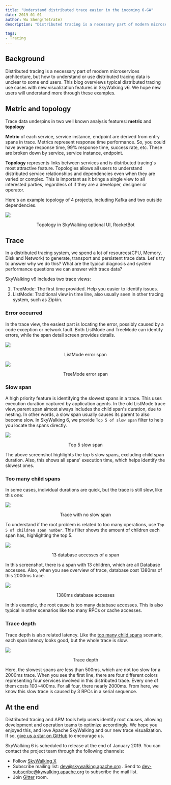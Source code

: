 ```yaml
---
title: "Understand distributed trace easier in the incoming 6-GA"
date: 2019-01-01
author: Wu Sheng(Tetrate)
description: "Distributed tracing is a necessary part of modern microservices architecture, but how to understand or use distributed tracing data is unclear to some end users. This blog overviews typical distributed tracing use cases with new visualization features in SkyWalking v6."

tags:
- Tracing
---
```


## Background

Distributed tracing is a necessary part of modern microservices architecture, but how to understand or use distributed tracing data is unclear to some end users. This blog overviews typical distributed tracing use cases with new visualization features in SkyWalking v6. We hope new users will understand more through these examples.

## Metric and topology

Trace data underpins in two well known analysis features: **metric** and **topology**

**Metric** of each service, service instance, endpoint are derived from entry spans in trace. Metrics represent response time performance. So, you could have average response time, 99% response time, success rate, etc. These are broken down by service, service instance, endpoint.

**Topology** represents links between services and is distributed tracing's most attractive feature. Topologies allows all users to understand distributed service relationships and dependencies even when they are varied or complex. This is important as it brings a single view to all interested parties, regardless of if they are a developer, designer or operator.

Here's an example topology of 4 projects, including Kafka and two outside dependencies.

![](./demo-spring.png)

<p align="center">Topology in SkyWalking optional UI, RocketBot</p>

## Trace

In a distributed tracing system, we spend a lot of resources(CPU, Memory, Disk and Network) to generate, transport and persistent trace data. Let's try to answer why we do this? What are the typical diagnosis and system performance questions we can answer with trace data?

SkyWalking v6 includes two trace views:
1. TreeMode: The first time provided. Help you easier to identify issues.
1. ListMode: Traditional view in time line, also usually seen in other tracing system, such as Zipkin.

### Error occurred

In the trace view, the easiest part is locating the error, possibly caused by a code exception or network fault. Both ListMode and TreeMode can identify errors, while the span detail screen provides details.

![](span-error.png)
<p align="center">ListMode error span</p>

![](span-error-2.png)
<p align="center">TreeMode error span</p>

### Slow span

A high priority feature is identifying the slowest spans in a trace. This uses execution duration captured by application agents. In the old ListMode trace view, parent span almost always includes the child span's duration, due to nesting. In other words, a slow span usually causes its parent to also become slow. In SkyWalking 6, we provide `Top 5 of slow span` filter to help you locate the spans directly.

![](top5-span.png)
<p align="center">Top 5 slow span</p>

The above screenshot highlights the top 5 slow spans, excluding child span duration. Also, this shows all spans' execution time, which helps identify the slowest ones.

### Too many child spans

In some cases, individual durations are quick, but the trace is still slow, like this one:

![](top5-not-clear.png)
<p align="center">Trace with no slow span</p>

To understand if the root problem is related to too many operations, use `Top 5 of children span number`. This filter shows the amount of children each span has, highlighting the top 5.

![](too-many-child.png)
<p align="center">13 database accesses of a span</p>

In this screenshot, there is a span with 13 children, which are all Database accesses. Also, when you see overview of trace, database cost 1380ms of this 2000ms trace.

![](database-long-duration.png)
<p align="center">1380ms database accesses</p>

In this example, the root cause is too many database accesses. This is also typical in other scenarios like too many RPCs or cache accesses.

### Trace depth
Trace depth is also related latency. Like the [too many child spans](#too-many-child-spans) scenario, each span latency looks good, but the whole trace is slow.

![](deep-trace-1.png)
<p align="center">Trace depth</p>

Here, the slowest spans are less than 500ms, which are not too slow for a 2000ms trace. When you see the first line, there are four different colors representing four services involved in this distributed trace. Every one of them costs 100~400ms. For all four, there nearly 2000ms. From here, we know this slow trace is caused by 3 RPCs in a serial sequence.

## At the end

Distributed tracing and APM tools help users identify root causes, allowing development and operation teams to optimize accordingly. We hope you enjoyed this, and love Apache SkyWalking and our new trace visualization. If so, [give us a star on GitHub](https://github.com/apache/incubator-skywalking) to encourage us.

SkyWalking 6 is scheduled to release at the end of January 2019. You can contact the project team through the following channels:
- Follow [SkyWalking X](https://X.com/ASFSkyWalking)
- Subscribe mailing list: dev@skywalking.apache.org . Send to dev-subscribe@kywalking.apache.org to subscribe the mail list.
- Join [Gitter](https://gitter.im/OpenSkywalking/Lobby) room.
